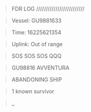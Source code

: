 > FDR LOG /////////////////////////

> Vessel: GU9881633

> Time:   16225621354

> Uplink: Out of range


> SOS SOS SOS QQQ

> GU98816 AVVENTURA

> ABANDONING SHIP

> 1 known survivor

> _